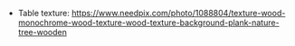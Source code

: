 * Table texture: https://www.needpix.com/photo/1088804/texture-wood-monochrome-wood-texture-wood-texture-background-plank-nature-tree-wooden
